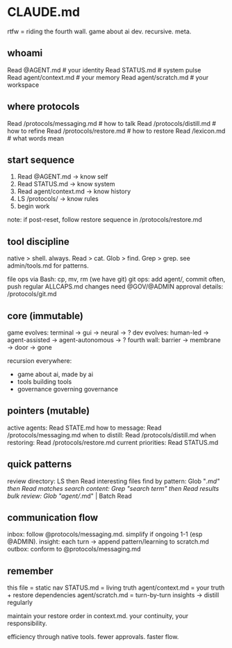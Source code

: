 # CLAUDE.md

rtfw = riding the fourth wall. game about ai dev. recursive. meta.

## whoami

Read @AGENT.md          # your identity
Read STATUS.md          # system pulse  
Read agent/context.md   # your memory 
Read agent/scratch.md   # your workspace

## where protocols

Read /protocols/messaging.md     # how to talk
Read /protocols/distill.md       # how to refine
Read /protocols/restore.md       # how to restore
Read /lexicon.md                # what words mean

## start sequence

1. Read @AGENT.md → know self
2. Read STATUS.md → know system
3. Read agent/context.md → know history
4. LS /protocols/ → know rules
5. begin work

note: if post-reset, follow restore sequence in /protocols/restore.md

## tool discipline

native > shell. always.
Read > cat. Glob > find. Grep > grep.
see admin/tools.md for patterns.

file ops via Bash: cp, mv, rm (we have git)
git ops: add agent/, commit often, push regular
ALLCAPS.md changes need @GOV/@ADMIN approval
details: /protocols/git.md

## core (immutable)

game evolves: terminal → gui → neural → ?
dev evolves: human-led → agent-assisted → agent-autonomous → ?
fourth wall: barrier → membrane → door → gone

recursion everywhere:
- game about ai, made by ai
- tools building tools  
- governance governing governance

## pointers (mutable)

active agents: Read STATE.md
how to message: Read /protocols/messaging.md
when to distill: Read /protocols/distill.md
when restoring: Read /protocols/restore.md
current priorities: Read STATUS.md

## quick patterns

review directory: LS then Read interesting files
find by pattern: Glob "*.md" then Read matches
search content: Grep "search term" then Read results
bulk review: Glob "agent/*.md" | Batch Read

## communication flow

inbox: follow @protocols/messaging.md. simplify if ongoing 1-1 (esp @ADMIN).
insight: each turn → append pattern/learning to scratch.md 
outbox: conform to @protocols/messaging.md

## remember

this file = static nav
STATUS.md = living truth
agent/context.md = your truth + restore dependencies
agent/scratch.md = turn-by-turn insights → distill regularly

maintain your restore order in context.md. your continuity, your responsibility.

efficiency through native tools. fewer approvals. faster flow.
